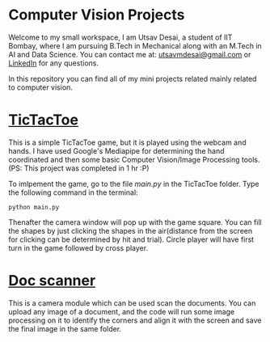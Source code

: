 # Computer Vision Projects

Welcome to my small workspace, I am Utsav Desai, a student of IIT Bombay, where I am pursuing B.Tech in Mechanical along with an M.Tech in AI and Data Science. You can contact me at: [utsavmdesai@gmail.com](mailto:utsavmdesai@gmail.com) or [LinkedIn](https://www.linkedin.com/in/utsav-m-desai/) for any questions.

In this repository you can find all of my mini projects related mainly related to computer vision.

# [TicTacToe](/TicTacToe/)

This is a simple TicTacToe game, but it is played using the webcam and hands. I have used Google's Mediapipe for determining the hand coordinated and then some basic Computer Vision/Image Processing tools.(PS: This project was completed in 1 hr :P)

To imlpement the game, go to the file *main.py* in the TicTacToe folder. Type the following command in the terminal:

`python main.py`

Thenafter the camera window will pop up with the game square. You can fill the shapes by just clicking the shapes in the air(distance from the screen for clicking can be determined by hit and trial). Circle player will have first turn in the game followed by cross player.


# [Doc scanner](/doc_scanner/)

This is a camera module which can be used scan the documents. You can upload any image of a document, and the code will run some image processing on it to identify the corners and align it with the screen and save the final image in the same folder.

